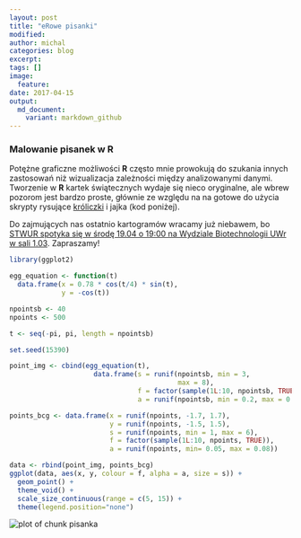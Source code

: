 ```yaml
---
layout: post
title: "eRowe pisanki"
modified:
author: michal
categories: blog
excerpt:
tags: []
image:
  feature:
date: 2017-04-15
output:
  md_document:
    variant: markdown_github
---
```


### Malowanie pisanek w R

Potężne graficzne możliwości **R** często mnie prowokują do szukania innych zastosowań niż wizualizacja zależności między analizowanymi danymi. Tworzenie w **R** kartek świątecznych wydaje się nieco oryginalne, ale wbrew pozorom jest bardzo proste, głównie ze względu na na gotowe do użycia skrypty rysujące [króliczki](https://www.rdocumentation.org/packages/onion/versions/1.2-4/topics/bunny) i jajka (kod poniżej). 

Do zajmujących nas ostatnio kartogramów wracamy już niebawem, bo [STWUR spotyka się w środę 19.04 o 19:00 na Wydziale Biotechnologii UWr w sali 1.03](https://www.meetup.com/Wroclaw-R-Users-Group/events/239151851/). Zapraszamy!


```r
library(ggplot2)

egg_equation <- function(t)
  data.frame(x = 0.78 * cos(t/4) * sin(t), 
             y = -cos(t))

npointsb <- 40
npoints <- 500

t <- seq(-pi, pi, length = npointsb)

set.seed(15390)

point_img <- cbind(egg_equation(t),
                     data.frame(s = runif(npointsb, min = 3, 
                                          max = 8), 
                                f = factor(sample(1L:10, npointsb, TRUE)), 
                                a = runif(npointsb, min = 0.2, max = 0.4)))

points_bcg <- data.frame(x = runif(npoints, -1.7, 1.7), 
                         y = runif(npoints, -1.5, 1.5), 
                         s = runif(npoints, min = 1, max = 6), 
                         f = factor(sample(1L:10, npoints, TRUE)), 
                         a = runif(npoints, min= 0.05, max = 0.08))

data <- rbind(point_img, points_bcg)
ggplot(data, aes(x, y, colour = f, alpha = a, size = s)) +
  geom_point() +
  theme_void() + 
  scale_size_continuous(range = c(5, 15)) +
  theme(legend.position="none")
```

![plot of chunk pisanka](./figure/pisanka-1.png)
